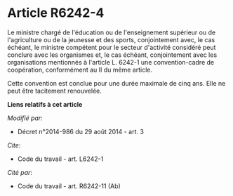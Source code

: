 # Article R6242-4

Le ministre chargé de l'éducation ou de l'enseignement supérieur ou de l'agriculture ou de la jeunesse et des sports,
conjointement avec, le cas échéant, le ministre compétent pour le secteur d'activité considéré peut conclure avec les
organismes et, le cas échéant, conjointement avec les organisations mentionnés à l'article L. 6242-1 une convention-cadre de
coopération, conformément au II du même article. 

Cette convention est conclue pour une durée maximale de cinq ans. Elle ne peut être tacitement renouvelée.

**Liens relatifs à cet article**

_Modifié par_:

  - Décret n°2014-986 du 29 août 2014 - art. 3

_Cite_:

  - Code du travail - art. L6242-1

_Cité par_:

  - Code du travail - art. R6242-11 (Ab)
